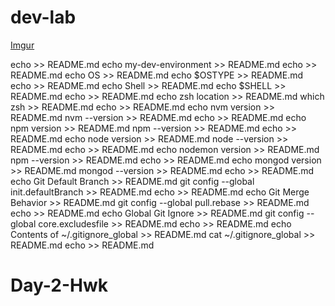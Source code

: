 # dev-lab
[Imgur](https://imgur.com/N32fWb8)


echo >> README.md
echo my-dev-environment >> README.md
echo >> README.md
echo OS >> README.md
echo $OSTYPE >> README.md
echo >> README.md
echo Shell >> README.md
echo $SHELL >> README.md
echo >> README.md
echo zsh location >> README.md
which zsh >> README.md
echo >> README.md
echo nvm version >> README.md
nvm --version >> README.md
echo >> README.md
echo npm version >> README.md
npm --version >> README.md
echo >> README.md
echo node version >> README.md
node --version >> README.md
echo >> README.md
echo nodemon version >> README.md
npm --version >> README.md
echo >> README.md
echo mongod version >> README.md
mongod --version >> README.md
echo >> README.md
echo Git Default Branch >> README.md
git config --global init.defaultBranch >> README.md
echo >> README.md
echo Git Merge Behavior >> README.md
git config --global pull.rebase >> README.md
echo >> README.md
echo Global Git Ignore >> README.md
git config --global core.excludesfile >> README.md
echo >> README.md
echo Contents of ~/.gitignore_global >> README.md
cat ~/.gitignore_global >> README.md
echo >> README.md
# Day-2-Hwk
